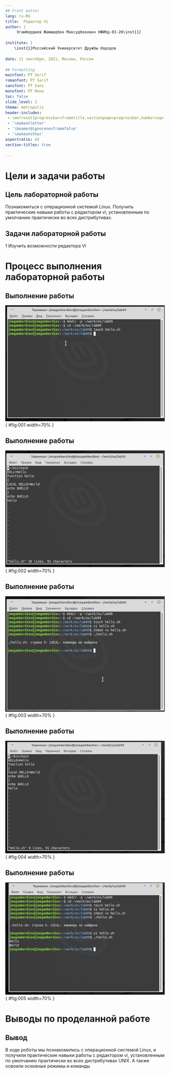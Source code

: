 ```yaml
---
## Front matter
lang: ru-RU
title:  Редактор Vi
author: |
	 Эгамбердиев Жамшидбек Максудбекович НФИбд-03-20\inst{1}

institute: |
	\inst{1}Российский Университет Дружбы Народов

date: 11 сентября, 2021, Москва, Россия

## Formatting
mainfont: PT Serif
romanfont: PT Serif
sansfont: PT Sans
monofont: PT Mono
toc: false
slide_level: 2
theme: metropolis
header-includes: 
 - \metroset{progressbar=frametitle,sectionpage=progressbar,numbering=fraction}
 - '\makeatletter'
 - '\beamer@ignorenonframefalse'
 - '\makeatother'
aspectratio: 43
section-titles: true

---
```


# Цели и задачи работы

## Цель лабораторной работы

Познакомиться с операционной системой Linux. Получить практические навыки работы с редактором vi, установленным по умолчанию практически во всех дистрибутивах.

## Задачи лабораторной работы

1 Изучить возможности редактора Vi

# Процесс выполнения лабораторной работы

## Выполнение работы

![Создание каталога](image/01.png){ #fig:001 width=70% }

## Выполнение работы

![Работа в редакторе Vi](image/02.png){ #fig:002 width=70% }

## Выполнение работы

![Запуск файла](image/03.png){ #fig:003 width=70% }

## Выполнение работы

![Работа в редакторе Vi](image/04.png){ #fig:004 width=70% }

## Выполнение работы

![Повторный запуск файла](image/05.png){ #fig:005 width=70% }

# Выводы по проделанной работе

## Вывод

В ходе роботы мы  познакомились с операционной системой Linux, и получили практические навыки работы с редактором vi, установленным по умолчанию практически во всех дистрибутивах UNIX. А также освоили основные режимы и команды
